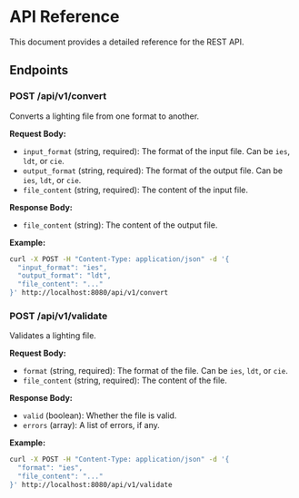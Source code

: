 # API Reference

This document provides a detailed reference for the REST API.

## Endpoints

### POST /api/v1/convert

Converts a lighting file from one format to another.

**Request Body:**

*   `input_format` (string, required): The format of the input file. Can be `ies`, `ldt`, or `cie`.
*   `output_format` (string, required): The format of the output file. Can be `ies`, `ldt`, or `cie`.
*   `file_content` (string, required): The content of the input file.

**Response Body:**

*   `file_content` (string): The content of the output file.

**Example:**

```bash
curl -X POST -H "Content-Type: application/json" -d '{
  "input_format": "ies",
  "output_format": "ldt",
  "file_content": "..."
}' http://localhost:8080/api/v1/convert
```

### POST /api/v1/validate

Validates a lighting file.

**Request Body:**

*   `format` (string, required): The format of the file. Can be `ies`, `ldt`, or `cie`.
*   `file_content` (string, required): The content of the file.

**Response Body:**

*   `valid` (boolean): Whether the file is valid.
*   `errors` (array): A list of errors, if any.

**Example:**

```bash
curl -X POST -H "Content-Type: application/json" -d '{
  "format": "ies",
  "file_content": "..."
}' http://localhost:8080/api/v1/validate
```
